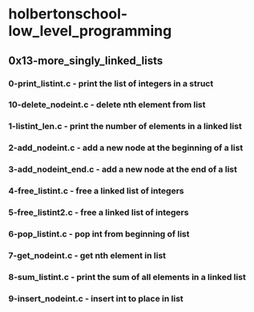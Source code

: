 # holbertonschool-low_level_programming
## 0x13-more_singly_linked_lists
### 0-print_listint.c - print the list of integers in a struct
### 10-delete_nodeint.c - delete nth element from list
### 1-listint_len.c - print the number of elements in a linked list
### 2-add_nodeint.c - add a new node at the beginning of a list
### 3-add_nodeint_end.c - add a new node at the end of a list
### 4-free_listint.c - free a linked list of integers
### 5-free_listint2.c - free a linked list of integers
### 6-pop_listint.c - pop int from beginning of list
### 7-get_nodeint.c - get nth element in list
### 8-sum_listint.c - print the sum of all elements in a linked list
### 9-insert_nodeint.c - insert int to place in list
